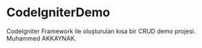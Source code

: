 # CodeIgniterDemo
CodeIgniter Framework ile oluşturulan kısa bir CRUD demo projesi. Muhammed AKKAYNAK.
